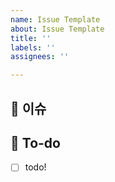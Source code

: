 ```yaml
---
name: Issue Template
about: Issue Template
title: ''
labels: ''
assignees: ''

---
```


## 🐣  이슈
<!-- 이슈에 대해 간략하게 설명해주세요 -->

## 📝  To-do
<!-- 진행할 작업에 대해 적어주세요 -->
- [ ] todo!
